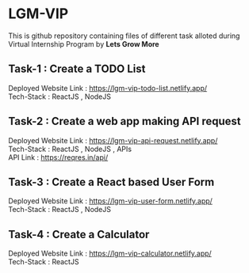 # LGM-VIP
This is github repository containing files of different task alloted during Virtual Internship Program by **Lets Grow More**

## Task-1 : Create a TODO List
Deployed Website Link : https://lgm-vip-todo-list.netlify.app/ \
Tech-Stack : ReactJS , NodeJS 

## Task-2 : Create a web app making API request
Deployed Website Link : https://lgm-vip-api-request.netlify.app/ \
Tech-Stack : ReactJS , NodeJS , APIs \
API Link : https://reqres.in/api/ 

## Task-3 : Create a React based User Form
Deployed Website Link : https://lgm-vip-user-form.netlify.app/ \
Tech-Stack : ReactJS , NodeJS 

## Task-4 : Create a Calculator 
Deployed Website Link : https://lgm-vip-calculator.netlify.app/ \
Tech-Stack : ReactJS 
